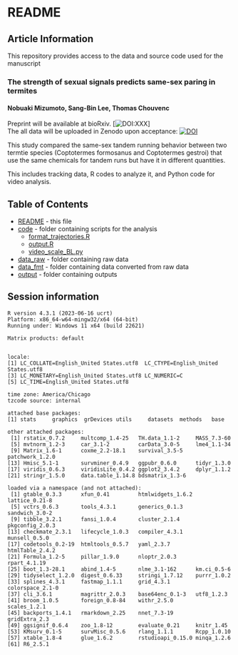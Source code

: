 # README
## Article Information
This repository provides access to the data and source code used for the manuscript    
### **The strength of sexual signals predicts same-sex paring in termites**  
<!--Author names are commented out for DBR.-->
#### **Nobuaki Mizumoto, Sang-Bin Lee, Thomas Chouvenc**  
  
Preprint will be available at bioRxiv. [![DOI:XXX](http://img.shields.io/badge/DOI-10.1101/XXX.svg)]  
The all data will be uploaded in Zenodo upon acceptance: [![DOI](https://zenodo.org/badge/DOI/XXXDOIXXX.svg)](https://doi.org/XXXDOIXXX)
  
This study compared the same-sex tandem running behavior between two termtie species (Coptotermes formosanus and Coptotermes gestroi) that use the same chemicals for tandem runs but have it in different quantities.  

This includes tracking data, R codes to analyze it, and Python code for video analysis.  

## Table of Contents
* [README](./README.md) - this file
* [code](./analysis/code) - folder containing scripts for the analysis
  * [format_trajectories.R](./analysis/code/format_trajectories.R)
  * [output.R](./analysis/code/output.R)
  * [video_scale_BL.py](./analysis/code/video_scale_BL.py)
* [data_raw](./analysis/data_raw) - folder containing raw data
* [data_fmt](./analysis/data_fmt) - folder containing data converted from raw data
* [output](./analysis/output) - folder containing outputs
  
## Session information
```
R version 4.3.1 (2023-06-16 ucrt)
Platform: x86_64-w64-mingw32/x64 (64-bit)
Running under: Windows 11 x64 (build 22621)

Matrix products: default


locale:
[1] LC_COLLATE=English_United States.utf8  LC_CTYPE=English_United States.utf8   
[3] LC_MONETARY=English_United States.utf8 LC_NUMERIC=C                          
[5] LC_TIME=English_United States.utf8    

time zone: America/Chicago
tzcode source: internal

attached base packages:
[1] stats     graphics  grDevices utils     datasets  methods   base     

other attached packages:
 [1] rstatix_0.7.2     multcomp_1.4-25   TH.data_1.1-2     MASS_7.3-60      
 [5] mvtnorm_1.2-3     car_3.1-2         carData_3.0-5     lme4_1.1-34      
 [9] Matrix_1.6-1      coxme_2.2-18.1    survival_3.5-5    patchwork_1.2.0  
[13] Hmisc_5.1-1       survminer_0.4.9   ggpubr_0.6.0      tidyr_1.3.0      
[17] viridis_0.6.3     viridisLite_0.4.2 ggplot2_3.4.2     dplyr_1.1.2      
[21] stringr_1.5.0     data.table_1.14.8 bdsmatrix_1.3-6  

loaded via a namespace (and not attached):
 [1] gtable_0.3.3      xfun_0.41         htmlwidgets_1.6.2 lattice_0.21-8   
 [5] vctrs_0.6.3       tools_4.3.1       generics_0.1.3    sandwich_3.0-2   
 [9] tibble_3.2.1      fansi_1.0.4       cluster_2.1.4     pkgconfig_2.0.3  
[13] checkmate_2.3.1   lifecycle_1.0.3   compiler_4.3.1    munsell_0.5.0    
[17] codetools_0.2-19  htmltools_0.5.7   yaml_2.3.7        htmlTable_2.4.2  
[21] Formula_1.2-5     pillar_1.9.0      nloptr_2.0.3      rpart_4.1.19     
[25] boot_1.3-28.1     abind_1.4-5       nlme_3.1-162      km.ci_0.5-6      
[29] tidyselect_1.2.0  digest_0.6.33     stringi_1.7.12    purrr_1.0.2      
[33] splines_4.3.1     fastmap_1.1.1     grid_4.3.1        colorspace_2.1-0 
[37] cli_3.6.1         magrittr_2.0.3    base64enc_0.1-3   utf8_1.2.3       
[41] broom_1.0.5       foreign_0.8-84    withr_2.5.0       scales_1.2.1     
[45] backports_1.4.1   rmarkdown_2.25    nnet_7.3-19       gridExtra_2.3    
[49] ggsignif_0.6.4    zoo_1.8-12        evaluate_0.21     knitr_1.45       
[53] KMsurv_0.1-5      survMisc_0.5.6    rlang_1.1.1       Rcpp_1.0.10      
[57] xtable_1.8-4      glue_1.6.2        rstudioapi_0.15.0 minqa_1.2.6      
[61] R6_2.5.1        
```
